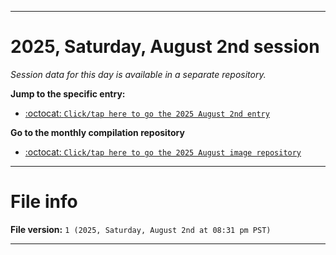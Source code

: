 
***

# 2025, Saturday, August 2nd session

_Session data for this day is available in a separate repository._

**Jump to the specific entry:**

- [:octocat: `Click/tap here to go the 2025 August 2nd entry`](https://github.com/seanpm2001/SeansLifeArchive_Images_ModernSmurfsVillage_Y2025_V8/tree/SeansLifeArchive_ModernSmurfsVillage_Y2025_V8_Main-dev/2025/08_August/02/)

**Go to the monthly compilation repository**

- [:octocat: `Click/tap here to go the 2025 August image repository`](https://github.com/seanpm2001/SeansLifeArchive_Images_ModernSmurfsVillage_Y2025_V8/)

***

# File info

**File version:** `1 (2025, Saturday, August 2nd at 08:31 pm PST)`

***
